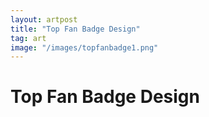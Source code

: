 ```yaml
---
layout: artpost
title: "Top Fan Badge Design"
tag: art
image: "/images/topfanbadge1.png"
---
```


# Top Fan Badge Design 